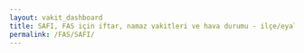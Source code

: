 ```yaml
---
layout: vakit_dashboard
title: SAFI, FAS için iftar, namaz vakitleri ve hava durumu - ilçe/eyalet seç
permalink: /FAS/SAFI/
---
```


<script type="text/javascript">
  var GLOBAL_COUNTRY = 'FAS';
  var GLOBAL_CITY = 'SAFI';
  var GLOBAL_STATE = '';
  var lat = 72;
  var lon = 21;
</script>
